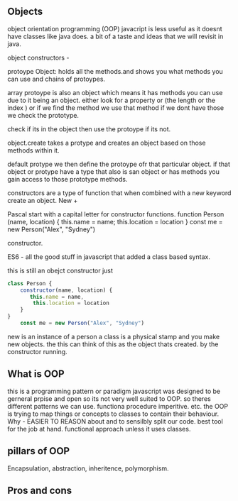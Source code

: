 ## Objects 
object orientation programming (OOP)
javacript is less useful as it doesnt have classes like java does. a bit of a taste and ideas that we will revisit in java. 

object constructors - 

protoype Object: holds all the methods.and shows you what methods you can use and chains of protoypes. 

array protoype is also an object which means it has methods you can use due to it being an object. either look for a property or (the length or the index ) or if we find the method we use that method if we dont have those we check the prototype. 

check if its in the object then use the protoype if its not. 

object.create takes a protype and creates an object based on those methods within it. 

default protype we then define the protoype ofr that particular object. if that object or protype have a type that also is san object or has methods you gain access to those prototype methods. 

constructors are a type of function that when combined with a new keyword create an object. 
New + 

Pascal start with a capital letter for constructor functions. 
function Person (name, location) {
    this.name = name;
    this.location = location 
}
const me = new Person("Alex", "Sydney")

constructor. 

ES6 - all the good stuff in javascript that added a class based syntax. 

this is still an obejct constructor just 
```js
class Person {
    constructor(name, location) {
       this.name = name,
        this.location = location
    }
}
    const me = new Person("Alex", "Sydney")
```

new is an instance of a person a class is a physical stamp and you make new objects.  the this can think of this as the object thats created. by the constructor running. 

## What is OOP 
this is a programming pattern or paradigm 
javascript was designed to be gerneral prpise and open so its not very well suited to OOP. 
 so theres different patterns we can use. functiona procedure imperitive. etc.
the OOP is trying to map things or concepts to classes to contain their behaviour. 
Why - EASIER TO REASON about and to sensilbly split our code. 
best tool for the job at hand. 
functional approach unless it uses classes. 
## pillars of OOP
Encapsulation, abstraction, inheritence, polymorphism. 
## Pros and cons 